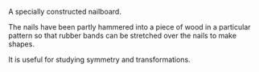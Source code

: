 A specially constructed nailboard.

The nails have been partly hammered into a piece of wood in a particular
pattern so that rubber bands can be stretched over the nails to make
shapes.

It is useful for studying symmetry and transformations.
